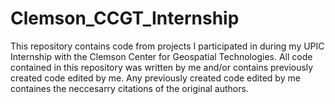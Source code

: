 # Clemson_CCGT_Internship

This repository contains code from projects I participated in during my UPIC Internship with the Clemson Center for Geospatial Technologies. All code contained in this repository was written by me and/or contains previously created code edited by me. Any previously created code edited by me containes the neccesarry citations of the original authors.
